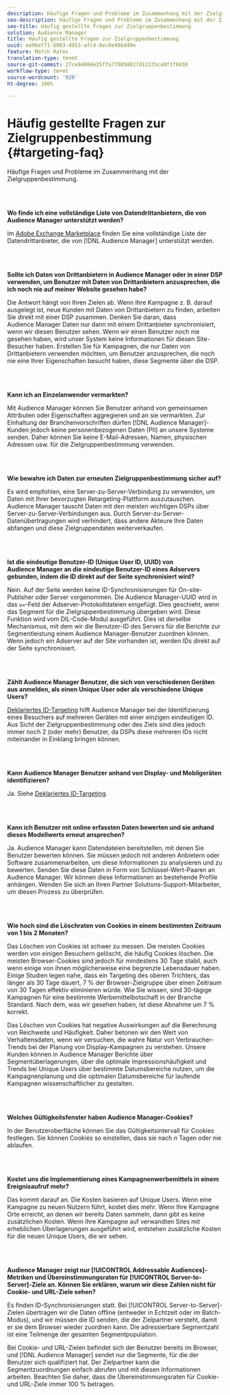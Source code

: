 ```yaml
---
description: Häufige Fragen und Probleme im Zusammenhang mit der Zielgruppenbestimmung.
seo-description: Häufige Fragen und Probleme im Zusammenhang mit der Zielgruppenbestimmung.
seo-title: Häufig gestellte Fragen zur Zielgruppenbestimmung
solution: Audience Manager
title: Häufig gestellte Fragen zur Zielgruppenbestimmung
uuid: ee96ef71-b903-4953-afc4-8ec8e48bd49e
feature: Match Rates
translation-type: tm+mt
source-git-commit: 27ce94084e35ffa770858027d12235ca9f1f8430
workflow-type: tm+mt
source-wordcount: '920'
ht-degree: 100%

---
```



# Häufig gestellte Fragen zur Zielgruppenbestimmung {#targeting-faq}

Häufige Fragen und Probleme im Zusammenhang mit der Zielgruppenbestimmung.

<br> 

<!-- 

faq_targeting.xml

 -->

**Wo finde ich eine vollständige Liste von Datendrittanbietern, die von Audience Manager unterstützt werden?**

Im [Adobe Exchange Marketplace](https://exchange.adobe.com/experiencecloud.html) finden Sie eine vollständige Liste der Datendrittanbieter, die von [!DNL Audience Manager] unterstützt werden.

<br> 

**Sollte ich Daten von Drittanbietern in Audience Manager oder in einer DSP verwenden, um Benutzer mit Daten von Drittanbietern anzusprechen, die ich noch nie auf meiner Website gesehen habe?**

Die Antwort hängt von Ihren Zielen ab. Wenn Ihre Kampagne z. B. darauf ausgelegt ist, neue Kunden mit Daten von Drittanbietern zu finden, arbeiten Sie direkt mit einer DSP zusammen. Denken Sie daran, dass Audience Manager Daten nur dann mit einem Drittanbieter synchronisiert, wenn wir diesen Benutzer sehen. Wenn wir einen Benutzer noch nie gesehen haben, wird unser System keine Informationen für diesen Site-Besucher haben. Erstellen Sie für Kampagnen, die nur Daten von Drittanbietern verwenden möchten, um Benutzer anzusprechen, die noch nie eine Ihrer Eigenschaften besucht haben, diese Segmente über die DSP.

<br> 

**Kann ich an Einzelanwender vermarkten?**

Mit Audience Manager können Sie Benutzer anhand von gemeinsamen Attributen oder Eigenschaften aggregieren und an sie vermarkten. Zur Einhaltung der Branchenvorschriften dürfen [!DNL Audience Manager]-Kunden jedoch keine personenbezogenen Daten (PII) an unsere Systeme senden. Daher können Sie keine E-Mail-Adressen, Namen, physischen Adressen usw. für die Zielgruppenbestimmung verwenden.

<br> 

**Wie bewahre ich Daten zur erneuten Zielgruppenbestimmung sicher auf?**

Es wird empfohlen, eine Server-zu-Server-Verbindung zu verwenden, um Daten mit Ihrer bevorzugten Retargeting-Plattform auszutauschen. Audience Manager tauscht Daten mit den meisten wichtigen DSPs über Server-zu-Server-Verbindungen aus. Durch Server-zu-Server-Datenübertragungen wird verhindert, dass andere Akteure Ihre Daten abfangen und diese Zielgruppendaten weiterverkaufen.

<br> 

**Ist die eindeutige Benutzer-ID (Unique User ID, UUID) von Audience Manager an die eindeutige Benutzer-ID eines Adservers gebunden, indem die ID direkt auf der Seite synchronisiert wird?**

Nein. Auf der Seite werden keine ID-Synchronisierungen für On-site-Publisher oder Server vorgenommen. Die Audience Manager-UUID wird in das `u=`-Feld der Adserver-Protokolldateien eingefügt. Dies geschieht, wenn das Segment für die Zielgruppenbestimmung übergeben wird. Diese Funktion wird vom DIL-Code-Modul ausgeführt. Dies ist derselbe Mechanismus, mit dem wir die Benutzer-ID des Servers für die Berichte zur Segmentleistung einem Audience Manager-Benutzer zuordnen können. Wenn jedoch ein Adserver auf der Site vorhanden ist, werden IDs direkt auf der Seite synchronisiert.

<br> 

**Zählt Audience Manager Benutzer, die sich von verschiedenen Geräten aus anmelden, als einen Unique User oder als verschiedene Unique Users?**

[Deklariertes ID-Targeting](../features/declared-ids.md#declared-id-targeting) hilft Audience Manager bei der Identifizierung eines Besuchers auf mehreren Geräten mit einer einzigen eindeutigen ID. Aus Sicht der Zielgruppenbestimmung oder des Ziels sind dies jedoch immer noch 2 (oder mehr) Benutzer, da DSPs diese mehreren IDs nicht miteinander in Einklang bringen können.

<br> 

**Kann Audience Manager Benutzer anhand von Display- und Mobilgeräten identifizieren?**

Ja. Siehe [Deklariertes ID-Targeting](../features/declared-ids.md#declared-id-targeting).

<br> 

**Kann ich Benutzer mit online erfassten Daten bewerten und sie anhand dieses Modellwerts erneut ansprechen?**

Ja. Audience Manager kann Datendateien bereitstellen, mit denen Sie Benutzer bewerten können. Sie müssen jedoch mit anderen Anbietern oder Software zusammenarbeiten, um diese Informationen zu analysieren und zu bewerten. Senden Sie diese Daten in Form von Schlüssel-Wert-Paaren an Audience Manager. Wir können diese Informationen an bestehende Profile anhängen. Wenden Sie sich an Ihren Partner Solutions-Support-Mitarbeiter, um diesen Prozess zu überprüfen.

<br> 

**Wie hoch sind die Löschraten von Cookies in einem bestimmten Zeitraum von 1 bis 2 Monaten?**

Das Löschen von Cookies ist schwer zu messen. Die meisten Cookies werden von einigen Besuchern gelöscht, die häufig Cookies löschen. Die meisten Browser-Cookies sind jedoch für mindestens 30 Tage stabil, auch wenn einige von ihnen möglicherweise eine begrenzte Lebensdauer haben. Einige Studien legen nahe, dass ein Targeting des oberen Trichters, das länger als 30 Tage dauert, 7 % der Browser-Zielgruppe über einen Zeitraum von 30 Tagen effektiv eliminieren würde. Wie Sie wissen, sind 30-tägige Kampagnen für eine bestimmte Werbemittelbotschaft in der Branche Standard. Nach dem, was wir gesehen haben, ist diese Abnahme um 7 % korrekt.

Das Löschen von Cookies hat negative Auswirkungen auf die Berechnung von Reichweite und Häufigkeit. Daher betonen wir den Wert von Verhaltensdaten, wenn wir versuchen, die wahre Natur von Verbraucher-Trends bei der Planung von Display-Kampagnen zu verstehen. Unsere Kunden können in Audience Manager Berichte über Segmentüberlagerungen, über die optimale Impressionshäufigkeit und Trends bei Unique Users über bestimmte Datumsbereiche nutzen, um die Kampagnenplanung und die optimalen Datumsbereiche für laufende Kampagnen wissenschaftlicher zu gestalten.

<br> 

**Welches Gültigkeitsfenster haben Audience Manager-Cookies?**

In der Benutzeroberfläche können Sie das Gültigkeitsintervall für Cookies festlegen. Sie können Cookies so einstellen, dass sie nach *n* Tagen oder nie ablaufen.

<br> 

**Kostet uns die Implementierung eines Kampagnenwerbemittels in einem Ereignisaufruf mehr?**

Das kommt darauf an. Die Kosten basieren auf Unique Users. Wenn eine Kampagne zu neuen Nutzern führt, kostet dies mehr. Wenn Ihre Kampagne Orte erreicht, an denen wir bereits Daten sammeln, dann gibt es keine zusätzlichen Kosten. Wenn Ihre Kampagne auf verwandten Sites mit erheblichen Überlagerungen ausgeführt wird, entstehen zusätzliche Kosten für die neuen Unique Users, die wir sehen.

<br> 

**Audience Manager zeigt nur [!UICONTROL Addressable Audiences]-Metriken und Übereinstimmungsraten für [!UICONTROL Server-to-Server]-Ziele an. Können Sie erklären, warum wir diese Zahlen nicht für Cookie- und URL-Ziele sehen?**

Es finden ID-Synchronisierungen statt. Bei [!UICONTROL Server-to-Server]-Zielen übertragen wir die Daten offline (entweder in Echtzeit oder im Batch-Modus), und wir müssen die ID senden, die der Zielpartner versteht, damit er sie dem Browser wieder zuordnen kann. Die adressierbare Segmentzahl ist eine Teilmenge der gesamten Segmentpopulation.

Bei Cookie- und URL-Zielen befindet sich der Benutzer bereits im Browser, und [!DNL Audience Manager] sendet nur die Segmente, für die der Benutzer sich qualifiziert hat. Der Zielpartner kann die Segmentzuordnungen einfach abrufen und mit diesen Informationen arbeiten. Beachten Sie daher, dass die Übereinstimmungsraten für Cookie- und URL-Ziele immer 100 % betragen.
